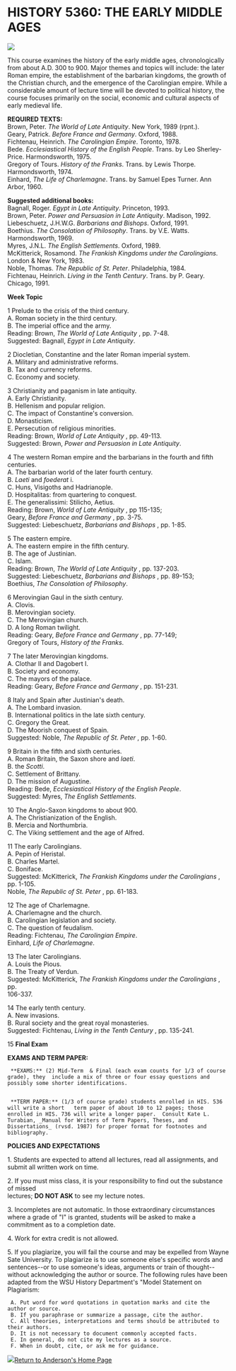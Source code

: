 # HISTORY 5360: THE EARLY MIDDLE AGES

  
![](theodora.jpg)

This course examines the history of the early middle ages, chronologically
from about A.D. 300 to 900\. Major themes and topics will include: the later
Roman empire, the establishment of the barbarian kingdoms, the growth of the
Christian church, and the emergence of the Carolingian empire. While a
considerable amount of lecture time will be devoted to political history, the
course focuses primarily on the social, economic and cultural aspects of early
medieval life.

  
  

**REQUIRED TEXTS:**  
Brown, Peter. _The World of Late Antiquity_. New York, 1989 (rpnt.).  
Geary, Patrick. _Before France and Germany_. Oxford, 1988.  
Fichtenau, Heinrich. _The Carolingian Empire_. Toronto, 1978.  
Bede. _Ecclesiastical History of the English People_. Trans. by Leo Sherley-
Price. Harmondsworth, 1975.  
Gregory of Tours. _History of the Franks_. Trans. by Lewis Thorpe.
Harmondsworth, 1974.  
Einhard, _The Life of Charlemagne_. Trans. by Samuel Epes Turner. Ann Arbor,
1960.  
  
  
**Suggested additional books:**  
Bagnall, Roger. _Egypt in Late Antiquity_. Princeton, 1993.  
Brown, Peter. _Power and Persuasion in Late Antiquity_. Madison, 1992.  
Liebeschuetz, J.H.W.G. _Barbarians and Bishops_. Oxford, 1991.  
Boethius. _The Consolation of Philosophy_. Trans. by V.E. Watts.
Harmondsworth, 1969.  
Myres, J.N.L. _The English Settlements_. Oxford, 1989.  
McKitterick, Rosamond. _The Frankish Kingdoms under the Carolingians_. London
& New York, 1983.  
Noble, Thomas. _The Republic of St. Peter_. Philadelphia, 1984.  
Fichtenau, Heinrich. _Living in the Tenth Century_. Trans. by P. Geary.
Chicago, 1991.  
  
  

**Week Topic**  
  
 1   Prelude to the crisis of the third century.  
      A. Roman society in the third century.  
      B. The imperial office and the army.  
Reading: Brown, _The World of Late Antiquity_ , pp. 7-48.  
Suggested: Bagnall, _Egypt in Late Antiquity_.  
  
  
 2  Diocletian, Constantine and the later Roman imperial system.  
      A. Military and administrative reforms.  
      B. Tax and currency reforms.  
      C. Economy and society.  
  
  
 3  Christianity and paganism in late antiquity.  
      A. Early Christianity.  
      B. Hellenism and popular religion.  
      C. The impact of Constantine's conversion.  
      D. Monasticism.  
      E. Persecution of religious minorities.  
Reading: Brown, _World of Late Antiquity_ , pp. 49-113.  
Suggested: Brown, _Power and Persuasion in Late Antiquity_.  
  
  
 4  The western Roman empire and the barbarians in the fourth and fifth
centuries.  
      A. The barbarian world of the later fourth century.  
      B. _Laeti_ and _foederat_ i.  
      C. Huns, Visigoths and Hadrianople.  
      D. Hospitalitas: from quartering to conquest.  
      E. The generalissimi: Stilicho, Aetius.  
Reading: Brown, _World of Late Antiquity_ , pp 115-135;  
         Geary, _Before France and Germany_ , pp. 3-75.  
Suggested: Liebeschuetz, _Barbarians and Bishops_ , pp. 1-85.  
  
  
 5   The eastern empire.  
      A. The eastern empire in the fifth century.  
      B. The age of Justinian.  
      C. Islam.  
Reading: Brown, _The World of Late Antiquity_ , pp. 137-203.  
Suggested: Liebeschuetz, _Barbarians and Bishops_ , pp. 89-153;  
          Boethius, _The Consolation of Philosophy_.  
  
                      
 6  Merovingian Gaul in the sixth century.  
      A. Clovis.  
      B. Merovingian society.  
      C. The Merovingian church.  
      D. A long Roman twilight.  
Reading: Geary, _Before France and Germany_ , pp. 77-149;  
           Gregory of Tours, _History of the Franks_.  
  
  
 7  The later Merovingian kingdoms.  
      A. Clothar II and Dagobert I.  
      B. Society and economy.  
      C. The mayors of the palace.  
Reading: Geary, _Before France and Germany_ , pp. 151-231.  
  
  
 8   Italy and Spain after Justinian's death.  
      A. The Lombard invasion.  
      B. International politics in the late sixth century.  
      C. Gregory the Great.  
      D. The Moorish conquest of Spain.  
Suggested: Noble, _The Republic of St. Peter_ , pp. 1-60.  
  
  
 9  Britain in the fifth and sixth centuries.  
      A. Roman Britain, the Saxon shore and _laeti_.    
      B. the _Scotti_.  
      C. Settlement of Brittany.  
      D. The mission of Augustine.  
Reading: Bede, _Ecclesiastical History of the English People_.  
Suggested: Myres, _The English Settlements_.  
  
  
10   The Anglo-Saxon kingdoms to about 900.  
      A. The Christianization of the English.  
      B. Mercia and Northumbria.  
      C. The Viking settlement and the age of Alfred.  
  
  
11  The early Carolingians.  
      A. Pepin of Heristal.  
      B. Charles Martel.  
      C. Boniface.  
Suggested: McKitterick, _The Frankish Kingdoms under the Carolingians_ , pp.
1-105.  
           Noble, _The Republic of St. Peter_ , pp. 61-183.  
  
  
12  The age of Charlemagne.  
      A. Charlemagne and the church.  
      B. Carolingian legislation and society.  
      C. The question of feudalism.  
Reading: Fichtenau, _The Carolingian Empire_.  
         Einhard, _Life of Charlemagne_.  
  
  
13   The later Carolingians.  
      A. Louis the Pious.  
      B. The Treaty of Verdun.  
Suggested: McKitterick, _The Frankish Kingdoms under the Carolingians_ , pp.  
106-337.  
  
  
14  The early tenth century.  
      A. New invasions.  
      B. Rural society and the great royal monasteries.  
Suggested: Fichtenau, _Living in the Tenth Century_ , pp. 135-241.  
  
  
15  **Final Exam**  
  
  
  
  
  
**EXAMS AND TERM PAPER:**  
  
  
     **EXAMS:** (2) Mid-Term  & Final (each exam counts for 1/3 of course grade), they  include a mix of three or four essay questions and possibly some shorter identifications.  
  
  
     **TERM PAPER:** (1/3 of course grade) students enrolled in HIS. 536 will write a short   term paper of about 10 to 12 pages; those enrolled in HIS. 736 will write a longer paper.  Consult Kate L. Turabian, _Manual for Writers of Term Papers, Theses, and Dissertations_ (rvsd. 1987) for proper format for footnotes and bibliography.   
  
**POLICIES AND EXPECTATIONS**  
  
  
1\. Students are expected to attend all lectures, read all assignments, and
submit all written work on time.  
  
  
2\. If you must miss class, it is your responsibility to find out the
substance of missed  
   lectures; **DO NOT ASK** to see my lecture notes.  
  
  
3\. Incompletes are not automatic.   In those extraordinary circumstances
where a grade of "I"  is granted, students will be asked to make a commitment
as to a completion date.  
  
  
4\. Work for extra credit is not allowed.  
  
  
5\. If you plagiarize, you will fail the course and may be expelled from Wayne
Sate University. To plagiarize is to use someone else's specific words and
sentences--or to use someone's ideas,  arguments or train of thought--without
acknowledging the author or source. The following rules have been adapted from
the WSU History Department's "Model Statement on Plagiarism:  
  
     A. Put word for word quotations in quotation marks and cite the author or source.  
     B. If you paraphrase or summarize a passage, cite the author.  
     C. All theories, interpretations and terms should be attributed to their authors.  
     D. It is not necessary to document commonly accepted facts.  
     E. In general, do not cite my lectures as a source.  
     F. When in doubt, cite, or ask me for guidance.  
  
  

  
  
[![](thnbatle.jpg)Return to Anderson's Home Page](index.htm)  
  

